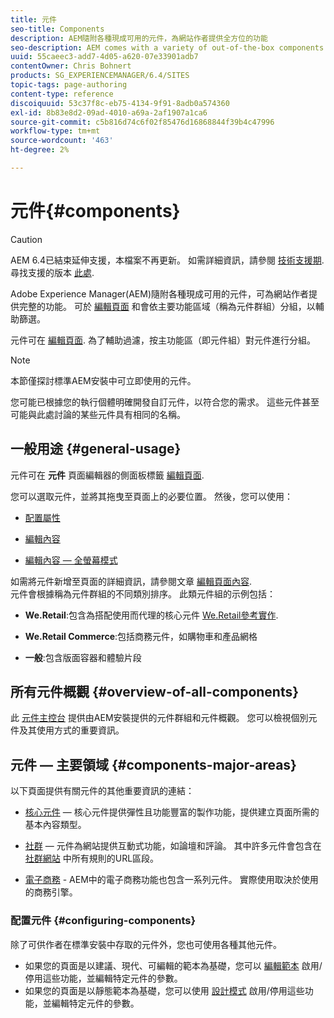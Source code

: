 ```yaml
---
title: 元件
seo-title: Components
description: AEM隨附各種現成可用的元件，為網站作者提供全方位的功能
seo-description: AEM comes with a variety of out-of-the-box components that provide comprehensive functionality for website authors
uuid: 55caeec3-add7-4d05-a620-07e33901adb7
contentOwner: Chris Bohnert
products: SG_EXPERIENCEMANAGER/6.4/SITES
topic-tags: page-authoring
content-type: reference
discoiquuid: 53c37f8c-eb75-4134-9f91-8adb0a574360
exl-id: 8b83e8d2-09ad-4010-a69a-2af1907a1ca6
source-git-commit: c5b816d74c6f02f85476d16868844f39b4c47996
workflow-type: tm+mt
source-wordcount: '463'
ht-degree: 2%

---
```


# 元件{#components}

>[!CAUTION]
>
>AEM 6.4已結束延伸支援，本檔案不再更新。 如需詳細資訊，請參閱 [技術支援期](https://helpx.adobe.com//tw/support/programs/eol-matrix.html). 尋找支援的版本 [此處](https://experienceleague.adobe.com/docs/).

Adobe Experience Manager(AEM)隨附各種現成可用的元件，可為網站作者提供完整的功能。 可於 [編輯頁面](/help/sites-authoring/editing-content.md) 和會依主要功能區域（稱為元件群組）分組，以輔助篩選。

元件可在 [編輯頁面](/help/sites-authoring/editing-content.md). 為了輔助過濾，按主功能區（即元件組）對元件進行分組。

>[!NOTE]
>
>本節僅探討標準AEM安裝中可立即使用的元件。
>
>您可能已根據您的執行個體明確開發自訂元件，以符合您的需求。 這些元件甚至可能與此處討論的某些元件具有相同的名稱。

## 一般用途 {#general-usage}

元件可在 **元件** 頁面編輯器的側面板標籤 [編輯頁面](/help/sites-authoring/editing-content.md).

您可以選取元件，並將其拖曳至頁面上的必要位置。 然後，您可以使用：

* [配置屬性](/help/sites-authoring/editing-page-properties.md)
* [編輯內容](/help/sites-authoring/editing-content.md)

* [編輯內容 — 全螢幕模式](/help/sites-authoring/editing-content.md#edit-content-full-screen-mode)

如需將元件新增至頁面的詳細資訊，請參閱文章 [編輯頁面內容](/help/sites-authoring/editing-content.md).\
元件會根據稱為元件群組的不同類別排序。 此類元件組的示例包括：

* **We.Retail**:包含為搭配使用而代理的核心元件 [We.Retail參考實作](/help/sites-developing/we-retail.md).

* **We.Retail Commerce**:包括商務元件，如購物車和產品網格

* **一般**:包含版面容器和體驗片段

## 所有元件概觀 {#overview-of-all-components}

此 [元件主控台](/help/sites-authoring/default-components-console.md) 提供由AEM安裝提供的元件群組和元件概觀。 您可以檢視個別元件及其使用方式的重要資訊。

## 元件 — 主要領域 {#components-major-areas}

以下頁面提供有關元件的其他重要資訊的連結：

* [核心元件](https://experienceleague.adobe.com/docs/experience-manager-core-components/using/introduction.html)  — 核心元件提供彈性且功能豐富的製作功能，提供建立頁面所需的基本內容類型。

* [社群](/help/communities/author-communities.md)  — 元件為網站提供互動式功能，如論壇和評論。 其中許多元件會包含在 [社群網站](/help/communities/overview.md) 中所有規則的URL區段。

* [電子商務](/help/sites-administering/ecommerce.md) - AEM中的電子商務功能也包含一系列元件。 實際使用取決於使用的商務引擎。

### 配置元件 {#configuring-components}

除了可供作者在標準安裝中存取的元件外，您也可使用各種其他元件。

* 如果您的頁面是以建議、現代、可編輯的範本為基礎，您可以 [編輯範本](/help/sites-authoring/templates.md) 啟用/停用這些功能，並編輯特定元件的參數。
* 如果您的頁面是以靜態範本為基礎，您可以使用 [設計模式](/help/sites-authoring/default-components-designmode.md#enable-disable-components) 啟用/停用這些功能，並編輯特定元件的參數。

